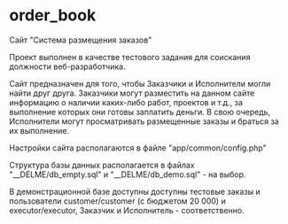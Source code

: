 # order_book

Сайт "Система размещения заказов"

Проект выполнен в качестве тестового задания для соискания должности веб-разработчика.

Сайт предназначен для того, чтобы Заказчики и Исполнители могли найти друг друга. Заказчики могут разместить на данном сайте информацию о наличии каких-либо работ, проектов и т.д., за выполнение которых они готовы заплатить деньги. В свою очередь, Исполнители могут просматривать размещенные заказы и браться за их выполнение.

Настройки сайта располагаются в файле "app/common/config.php"

Структура базы данных располагается в файлах "__DELME/db_empty.sql" и "__DELME/db_demo.sql" - на выбор.

В демонстрационной базе доступны доступны тестовые заказы и пользователи customer/customer (с бюджетом 20 000) и executor/executor, Заказчик и Исполнитель - соответственно.
